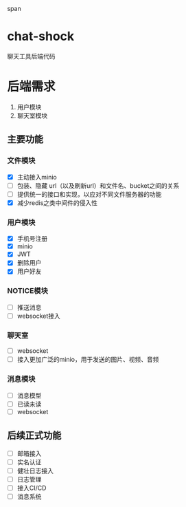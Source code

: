 span

# chat-shock

聊天工具后端代码

# 后端需求

1. 用户模块
2. 聊天室模块

## 主要功能

### 文件模块

- [X]  主动接入minio
- [ ]  包装、隐藏 url（以及刷新url）和文件名、bucket之间的关系
- [ ]  提供统一的接口和实现，以应对不同文件服务器的功能
- [X]  减少redis之类中间件的侵入性

### 用户模块

- [X]  手机号注册
- [X]  minio
- [X]  JWT
- [X]  删除用户
- [X]  用户好友

### NOTICE模块

- [ ]  推送消息
- [ ]  websocket接入

### 聊天室

- [ ]  websocket
- [ ]  接入更加广泛的minio，用于发送的图片、视频、音频

### 消息模块

- [ ]  消息模型
- [ ]  已读未读
- [ ]  websocket

## 后续正式功能

- [ ]  邮箱接入
- [ ]  实名认证
- [ ]  健壮日志接入
- [ ]  日志管理
- [ ]  接入CI/CD
- [ ]  消息系统
